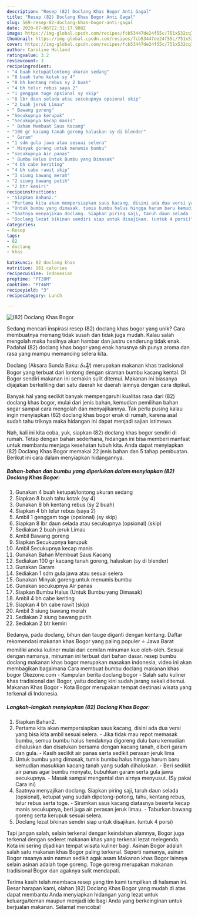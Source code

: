 ```yaml
---
description: "Resep (82) Doclang Khas Bogor Anti Gagal"
title: "Resep (82) Doclang Khas Bogor Anti Gagal"
slug: 569-resep-82-doclang-khas-bogor-anti-gagal
date: 2020-07-06T22:31:17.988Z
image: https://img-global.cpcdn.com/recipes/fcb53447de24f55c/751x532cq70/82-doclang-khas-bogor-foto-resep-utama.jpg
thumbnail: https://img-global.cpcdn.com/recipes/fcb53447de24f55c/751x532cq70/82-doclang-khas-bogor-foto-resep-utama.jpg
cover: https://img-global.cpcdn.com/recipes/fcb53447de24f55c/751x532cq70/82-doclang-khas-bogor-foto-resep-utama.jpg
author: Caroline Holland
ratingvalue: 3.2
reviewcount: 3
recipeingredient:
- "4 buah ketupatlontong ukuran sedang"
- "8 buah tahu kotak sy 4"
- "8 bh kentang rebus sy 2 buah"
- "4 bh telur rebus saya 2"
- "1 genggam toge opsional sy skip"
- "8 lbr daun selada atau secukupnya opsional skip"
- "2 buah jeruk Limau"
- " Bawang goreng"
- "Secukupnya kerupuk"
- "Secukupnya kecap manis"
- " Bahan Membuat Saus Kacang"
- "100 gr kacang tanah goreng haluskan sy di blender"
- " Garam"
- "1 sdm gula jawa atau sesuai selera"
- " Minyak goreng untuk menumis bumbu"
- "secukupnya Air panas"
- " Bumbu Halus Untuk Bumbu yang Dimasak"
- "4 bh cabe keriting"
- "4 bh cabe rawit skip"
- "3 siung bawang merah"
- "2 siung bawang putih"
- "2 btr kemiri"
recipeinstructions:
- "Siapkan Bahan2."
- "Pertama kita akan mempersiapkan saus kacang, disini ada dua versi yang bisa kita ambil sesuai selera. Jika tidak mau repot memasak bumbu, semua bumbu halus hendaknya digoreng dulu baru kemudian dihaluskan dan disatukan bersama dengan kacang tanah, diberi garam dan gula. Kasih sedikit air panas serta sedikit perasan jeruk lima"
- "Untuk bumbu yang dimasak, tumis bumbu halus hingga harum baru kemudian masukkan kacang tanah yang sudah dihaluskan. Beri sedikit air panas agar bumbu menyatu, bubuhkan garam serta gula jawa secukupnya. Masak sampai mengental dan airnya menyusut. (Sy pakai Cara ini)"
- "Saatnya menyajikan doclang. Siapkan piring saji, taruh daun selada (opsional), ketupat yang sudah dipotong-potong, tahu, kentang rebus, telur rebus serta toge. Siramkan saus kacang diatasnya beserta kecap manis secukupnya, beri juga air perasan jeruk limau. Taburkan bawang goreng serta kerupuk sesuai selera."
- "Doclang lezat bikinan sendiri siap untuk disajikan. (untuk 4 porsi)"
categories:
- Resep
tags:
- 82
- doclang
- khas

katakunci: 82 doclang khas 
nutrition: 161 calories
recipecuisine: Indonesian
preptime: "PT28M"
cooktime: "PT46M"
recipeyield: "3"
recipecategory: Lunch

---
```



![(82) Doclang Khas Bogor](https://img-global.cpcdn.com/recipes/fcb53447de24f55c/751x532cq70/82-doclang-khas-bogor-foto-resep-utama.jpg)

Sedang mencari inspirasi resep (82) doclang khas bogor yang unik? Cara membuatnya memang tidak susah dan tidak juga mudah. Kalau salah mengolah maka hasilnya akan hambar dan justru cenderung tidak enak. Padahal (82) doclang khas bogor yang enak harusnya sih punya aroma dan rasa yang mampu memancing selera kita.

Doclang (Aksara Sunda Baku: ᮓᮧᮎᮣᮀ) merupakan makanan khas tradisional Bogor yang terbuat dari lontong dengan siraman bumbu kacang kental. Di Bogor sendiri makanan ini semakin sulit ditemui. Makanan ini biasanya dijajakan berkeliling dari satu daerah ke daerah lainnya dengan cara dipikul.

Banyak hal yang sedikit banyak mempengaruhi kualitas rasa dari (82) doclang khas bogor, mulai dari jenis bahan, kemudian pemilihan bahan segar sampai cara mengolah dan menyajikannya. Tak perlu pusing kalau ingin menyiapkan (82) doclang khas bogor enak di rumah, karena asal sudah tahu triknya maka hidangan ini dapat menjadi sajian istimewa.


Nah, kali ini kita coba, yuk, siapkan (82) doclang khas bogor sendiri di rumah. Tetap dengan bahan sederhana, hidangan ini bisa memberi manfaat untuk membantu menjaga kesehatan tubuh kita. Anda dapat menyiapkan (82) Doclang Khas Bogor memakai 22 jenis bahan dan 5 tahap pembuatan. Berikut ini cara dalam menyiapkan hidangannya.

<!--inarticleads1-->

##### Bahan-bahan dan bumbu yang diperlukan dalam menyiapkan (82) Doclang Khas Bogor:

1. Gunakan 4 buah ketupat/lontong ukuran sedang
1. Siapkan 8 buah tahu kotak (sy 4)
1. Gunakan 8 bh kentang rebus (sy 2 buah)
1. Siapkan 4 bh telur rebus (saya 2)
1. Ambil 1 genggam toge (opsional) (sy skip)
1. Siapkan 8 lbr daun selada atau secukupnya (opsional) (skip)
1. Sediakan 2 buah jeruk Limau
1. Ambil  Bawang goreng
1. Siapkan Secukupnya kerupuk
1. Ambil Secukupnya kecap manis
1. Gunakan  Bahan Membuat Saus Kacang
1. Sediakan 100 gr kacang tanah goreng, haluskan (sy di blender)
1. Gunakan  Garam
1. Sediakan 1 sdm gula jawa atau sesuai selera
1. Gunakan  Minyak goreng untuk menumis bumbu
1. Gunakan secukupnya Air panas
1. Siapkan  Bumbu Halus (Untuk Bumbu yang Dimasak)
1. Ambil 4 bh cabe keriting
1. Siapkan 4 bh cabe rawit (skip)
1. Ambil 3 siung bawang merah
1. Sediakan 2 siung bawang putih
1. Sediakan 2 btr kemiri


Bedanya, pada doclang, bihun dan tauge diganti dengan kentang. Daftar rekomendasi makanan khas Bogor yang paling populer ⭐ Jawa Barat memiliki aneka kuliner mulai dari cemilan minuman kue oleh-oleh. Sesuai dengan namanya, minuman ini terbuat dari bahan dasar. resep bumbu doclang makanan khas bogor merupakan masakan indonesia, video ini akan membagikan bagaimana Cara membuat bumbu doclang makanan khas bogor Okezone.com - Kumpulan berita doclang bogor - Salah satu kuliner khas tradisional dari Bogor, yaitu doclang kini sudah jarang sekali ditemui. Makanan Khas Bogor - Kota Bogor merupakan tempat destinasi wisata yang terkenal di Indonesia. 

<!--inarticleads2-->

##### Langkah-langkah menyiapkan (82) Doclang Khas Bogor:

1. Siapkan Bahan2.
1. Pertama kita akan mempersiapkan saus kacang, disini ada dua versi yang bisa kita ambil sesuai selera. - Jika tidak mau repot memasak bumbu, semua bumbu halus hendaknya digoreng dulu baru kemudian dihaluskan dan disatukan bersama dengan kacang tanah, diberi garam dan gula. - Kasih sedikit air panas serta sedikit perasan jeruk lima
1. Untuk bumbu yang dimasak, tumis bumbu halus hingga harum baru kemudian masukkan kacang tanah yang sudah dihaluskan. - Beri sedikit air panas agar bumbu menyatu, bubuhkan garam serta gula jawa secukupnya. - Masak sampai mengental dan airnya menyusut. (Sy pakai Cara ini)
1. Saatnya menyajikan doclang. Siapkan piring saji, taruh daun selada (opsional), ketupat yang sudah dipotong-potong, tahu, kentang rebus, telur rebus serta toge. - Siramkan saus kacang diatasnya beserta kecap manis secukupnya, beri juga air perasan jeruk limau. - Taburkan bawang goreng serta kerupuk sesuai selera.
1. Doclang lezat bikinan sendiri siap untuk disajikan. (untuk 4 porsi)


Tapi jangan salah, selain terkenal dengan keindahan alamnya, Bogor juga terkenal dengan sederet makanan khas yang terkenal lezat melegenda. Kota ini sering dijadikan tempat wisata kuliner bagi. Asinan Bogor adalah salah satu makanan khas Bogor paling terkenal. Seperti namanya, asinan Bogor rasanya asin namun sedikit agak asam Makanan khas Bogor lainnya selain asinan adalah toge goreng. Toge goreng merupakan makanan tradisional Bogor dan agaknya sulit mendapati. 

Terima kasih telah membaca resep yang tim kami tampilkan di halaman ini. Besar harapan kami, olahan (82) Doclang Khas Bogor yang mudah di atas dapat membantu Anda menyiapkan hidangan yang lezat untuk keluarga/teman maupun menjadi ide bagi Anda yang berkeinginan untuk berjualan makanan. Selamat mencoba!
